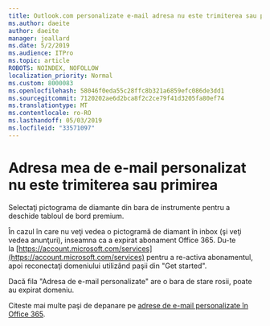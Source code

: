 ```yaml
---
title: Outlook.com personalizate e-mail adresa nu este trimiterea sau primirea
ms.author: daeite
author: daeite
manager: joallard
ms.date: 5/2/2019
ms.audience: ITPro
ms.topic: article
ROBOTS: NOINDEX, NOFOLLOW
localization_priority: Normal
ms.custom: 8000083
ms.openlocfilehash: 58046f0eda55c28ffc8b321a6859efc086de3dd1
ms.sourcegitcommit: 7120202ae6d2bca8f2c2ce79f41d3205fa80ef74
ms.translationtype: MT
ms.contentlocale: ro-RO
ms.lasthandoff: 05/03/2019
ms.locfileid: "33571097"
---
```

# <a name="my-personalized-email-address-isnt-sending-or-receiving"></a>Adresa mea de e-mail personalizat nu este trimiterea sau primirea

Selectaţi pictograma de diamante din bara de instrumente pentru a deschide tabloul de bord premium.

În cazul în care nu veţi vedea o pictogramă de diamant în inbox (şi veţi vedea anunţuri), inseamna ca a expirat abonament Office 365. Du-te la [https://account.microsoft.com/services](https://account.microsoft.com/services) pentru a re-activa abonamentul, apoi reconectaţi domeniului utilizând paşii din "Get started".

Dacă fila "Adresa de e-mail personalizate" are o bara de stare rosii, poate au expirat domeniu.

Citeste mai multe paşi de depanare pe [adrese de e-mail personalizate în Office 365](https://support.office.com/article/75416a58-b225-4c02-8c07-8979403b427b).